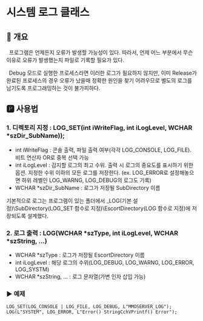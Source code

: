 # 시스템 로그 클래스
## 📢 개요
 프로그램은 언제든지 오류가 발생할 가능성이 있다. 따라서, 언제 어느 부분에서 무슨 이유로 오류가 발생했는지 파일로 기록할 필요가 있다.
 
 Debug 모드로 실행한 프로세스라면 이러한 로그가 필요하지 않지만, 이미 Release가 완료된 프로세스의 경우 오류가 났을때 정확한 원인을 찾기 어려우므로 별도의 로그를 남기도록 프로그래밍하는 것이 불가피하다.
   
## 🅿 사용법

### 1. 디렉토리 지정 : LOG_SET(int iWriteFlag, int iLogLevel, WCHAR *szDir_SubName));

* int iWriteFlag : 콘솔 출력, 파일 출력 여부(각각 LOG_CONSOLE, LOG_FILE). 비트 연산자 OR로 중복 선택 가능
* int iLogLevel : 감지할 로그의 최고 수위. 출력 시 로그의 중요도를 표시하기 위한 옵션. 지정한 수위 이하의 모든 로그를 저장한다. (ex. LOG_ERROR로 설정해놓으면 하위 레벨인 LOG_WARNG, LOG_DEBUG의 로그도 기록)
* WCHAR *szDir_SubName : 로그가 저장될 SubDirectory 이름

 기본적으로 로그는 프로그램이 있는 폴더에서 _LOG(기본 설정)\\SubDirectory(LOG_SET 함수로 지정)\\EscortDirectory(LOG 함수로 지정)에 저장되도록 설계했다.

### 2. 로그 출력 : LOG(WCHAR *szType, int iLogLevel, WCHAR *szString, ...)

* WCHAR *szType : 로그가 저장될 EscortDirectory 이름
* int iLogLevel : 해당 로그의 수위(LOG_DEBUG, LOG_WARNG, LOG_ERROR, LOG_SYSTM)
* WCHAR *szString, ... : 로그 문자열(가변 인자 삽입 가능)

### ▶ 예제

    LOG_SET(LOG_CONSOLE | LOG_FILE, LOG_DEBUG, L"MMOSERVER_LOG");
    LOG(L"SYSTEM", LOG_ERROR, L"Error() StringCchVPrintf() Error");
